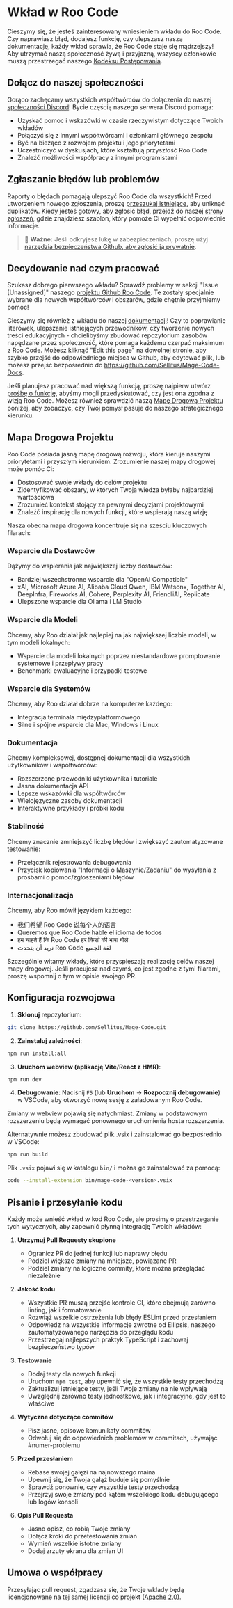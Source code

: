 # Wkład w Roo Code

Cieszymy się, że jesteś zainteresowany wniesieniem wkładu do Roo Code. Czy naprawiasz błąd, dodajesz funkcję, czy ulepszasz naszą dokumentację, każdy wkład sprawia, że Roo Code staje się mądrzejszy! Aby utrzymać naszą społeczność żywą i przyjazną, wszyscy członkowie muszą przestrzegać naszego [Kodeksu Postępowania](CODE_OF_CONDUCT.md).

## Dołącz do naszej społeczności

Gorąco zachęcamy wszystkich współtwórców do dołączenia do naszej [społeczności Discord](https://discord.gg/magecode)! Bycie częścią naszego serwera Discord pomaga:

- Uzyskać pomoc i wskazówki w czasie rzeczywistym dotyczące Twoich wkładów
- Połączyć się z innymi współtwórcami i członkami głównego zespołu
- Być na bieżąco z rozwojem projektu i jego priorytetami
- Uczestniczyć w dyskusjach, które kształtują przyszłość Roo Code
- Znaleźć możliwości współpracy z innymi programistami

## Zgłaszanie błędów lub problemów

Raporty o błędach pomagają ulepszyć Roo Code dla wszystkich! Przed utworzeniem nowego zgłoszenia, proszę [przeszukaj istniejące](https://github.com/Sellitus/Mage-Code/issues), aby uniknąć duplikatów. Kiedy jesteś gotowy, aby zgłosić błąd, przejdź do naszej [strony zgłoszeń](https://github.com/Sellitus/Mage-Code/issues/new/choose), gdzie znajdziesz szablon, który pomoże Ci wypełnić odpowiednie informacje.

<blockquote class='warning-note'>
     🔐 <b>Ważne:</b> Jeśli odkryjesz lukę w zabezpieczeniach, proszę użyj <a href="https://github.com/Sellitus/Mage-Code/security/advisories/new">narzędzia bezpieczeństwa Github, aby zgłosić ją prywatnie</a>.
</blockquote>

## Decydowanie nad czym pracować

Szukasz dobrego pierwszego wkładu? Sprawdź problemy w sekcji "Issue [Unassigned]" naszego [projektu Github Roo Code](https://github.com/orgs/Sellitus/projects/1). Te zostały specjalnie wybrane dla nowych współtwórców i obszarów, gdzie chętnie przyjmiemy pomoc!

Cieszymy się również z wkładu do naszej [dokumentacji](https://docs.magecode.com/)! Czy to poprawianie literówek, ulepszanie istniejących przewodników, czy tworzenie nowych treści edukacyjnych - chcielibyśmy zbudować repozytorium zasobów napędzane przez społeczność, które pomaga każdemu czerpać maksimum z Roo Code. Możesz kliknąć "Edit this page" na dowolnej stronie, aby szybko przejść do odpowiedniego miejsca w Github, aby edytować plik, lub możesz przejść bezpośrednio do https://github.com/Sellitus/Mage-Code-Docs.

Jeśli planujesz pracować nad większą funkcją, proszę najpierw utwórz [prośbę o funkcję](https://github.com/Sellitus/Mage-Code/discussions/categories/feature-requests?discussions_q=is%3Aopen+category%3A%22Feature+Requests%22+sort%3Atop), abyśmy mogli przedyskutować, czy jest ona zgodna z wizją Roo Code. Możesz również sprawdzić naszą [Mapę Drogową Projektu](#mapa-drogowa-projektu) poniżej, aby zobaczyć, czy Twój pomysł pasuje do naszego strategicznego kierunku.

## Mapa Drogowa Projektu

Roo Code posiada jasną mapę drogową rozwoju, która kieruje naszymi priorytetami i przyszłym kierunkiem. Zrozumienie naszej mapy drogowej może pomóc Ci:

- Dostosować swoje wkłady do celów projektu
- Zidentyfikować obszary, w których Twoja wiedza byłaby najbardziej wartościowa
- Zrozumieć kontekst stojący za pewnymi decyzjami projektowymi
- Znaleźć inspirację dla nowych funkcji, które wspierają naszą wizję

Nasza obecna mapa drogowa koncentruje się na sześciu kluczowych filarach:

### Wsparcie dla Dostawców

Dążymy do wspierania jak największej liczby dostawców:

- Bardziej wszechstronne wsparcie dla "OpenAI Compatible"
- xAI, Microsoft Azure AI, Alibaba Cloud Qwen, IBM Watsonx, Together AI, DeepInfra, Fireworks AI, Cohere, Perplexity AI, FriendliAI, Replicate
- Ulepszone wsparcie dla Ollama i LM Studio

### Wsparcie dla Modeli

Chcemy, aby Roo działał jak najlepiej na jak największej liczbie modeli, w tym modeli lokalnych:

- Wsparcie dla modeli lokalnych poprzez niestandardowe promptowanie systemowe i przepływy pracy
- Benchmarki ewaluacyjne i przypadki testowe

### Wsparcie dla Systemów

Chcemy, aby Roo działał dobrze na komputerze każdego:

- Integracja terminala międzyplatformowego
- Silne i spójne wsparcie dla Mac, Windows i Linux

### Dokumentacja

Chcemy kompleksowej, dostępnej dokumentacji dla wszystkich użytkowników i współtwórców:

- Rozszerzone przewodniki użytkownika i tutoriale
- Jasna dokumentacja API
- Lepsze wskazówki dla współtwórców
- Wielojęzyczne zasoby dokumentacji
- Interaktywne przykłady i próbki kodu

### Stabilność

Chcemy znacznie zmniejszyć liczbę błędów i zwiększyć zautomatyzowane testowanie:

- Przełącznik rejestrowania debugowania
- Przycisk kopiowania "Informacji o Maszynie/Zadaniu" do wysyłania z prośbami o pomoc/zgłoszeniami błędów

### Internacjonalizacja

Chcemy, aby Roo mówił językiem każdego:

- 我们希望 Roo Code 说每个人的语言
- Queremos que Roo Code hable el idioma de todos
- हम चाहते हैं कि Roo Code हर किसी की भाषा बोले
- نريد أن يتحدث Roo Code لغة الجميع

Szczególnie witamy wkłady, które przyspieszają realizację celów naszej mapy drogowej. Jeśli pracujesz nad czymś, co jest zgodne z tymi filarami, proszę wspomnij o tym w opisie swojego PR.

## Konfiguracja rozwojowa

1. **Sklonuj** repozytorium:

```sh
git clone https://github.com/Sellitus/Mage-Code.git
```

2. **Zainstaluj zależności**:

```sh
npm run install:all
```

3. **Uruchom webview (aplikację Vite/React z HMR)**:

```sh
npm run dev
```

4. **Debugowanie**:
   Naciśnij `F5` (lub **Uruchom** → **Rozpocznij debugowanie**) w VSCode, aby otworzyć nową sesję z załadowanym Roo Code.

Zmiany w webview pojawią się natychmiast. Zmiany w podstawowym rozszerzeniu będą wymagać ponownego uruchomienia hosta rozszerzenia.

Alternatywnie możesz zbudować plik .vsix i zainstalować go bezpośrednio w VSCode:

```sh
npm run build
```

Plik `.vsix` pojawi się w katalogu `bin/` i można go zainstalować za pomocą:

```sh
code --install-extension bin/mage-code-<version>.vsix
```

## Pisanie i przesyłanie kodu

Każdy może wnieść wkład w kod Roo Code, ale prosimy o przestrzeganie tych wytycznych, aby zapewnić płynną integrację Twoich wkładów:

1. **Utrzymuj Pull Requesty skupione**

    - Ogranicz PR do jednej funkcji lub naprawy błędu
    - Podziel większe zmiany na mniejsze, powiązane PR
    - Podziel zmiany na logiczne commity, które można przeglądać niezależnie

2. **Jakość kodu**

    - Wszystkie PR muszą przejść kontrole CI, które obejmują zarówno linting, jak i formatowanie
    - Rozwiąż wszelkie ostrzeżenia lub błędy ESLint przed przesłaniem
    - Odpowiedz na wszystkie informacje zwrotne od Ellipsis, naszego zautomatyzowanego narzędzia do przeglądu kodu
    - Przestrzegaj najlepszych praktyk TypeScript i zachowaj bezpieczeństwo typów

3. **Testowanie**

    - Dodaj testy dla nowych funkcji
    - Uruchom `npm test`, aby upewnić się, że wszystkie testy przechodzą
    - Zaktualizuj istniejące testy, jeśli Twoje zmiany na nie wpływają
    - Uwzględnij zarówno testy jednostkowe, jak i integracyjne, gdy jest to właściwe

4. **Wytyczne dotyczące commitów**

    - Pisz jasne, opisowe komunikaty commitów
    - Odwołuj się do odpowiednich problemów w commitach, używając #numer-problemu

5. **Przed przesłaniem**

    - Rebase swojej gałęzi na najnowszego maina
    - Upewnij się, że Twoja gałąź buduje się pomyślnie
    - Sprawdź ponownie, czy wszystkie testy przechodzą
    - Przejrzyj swoje zmiany pod kątem wszelkiego kodu debugującego lub logów konsoli

6. **Opis Pull Requesta**
    - Jasno opisz, co robią Twoje zmiany
    - Dołącz kroki do przetestowania zmian
    - Wymień wszelkie istotne zmiany
    - Dodaj zrzuty ekranu dla zmian UI

## Umowa o współpracy

Przesyłając pull request, zgadzasz się, że Twoje wkłady będą licencjonowane na tej samej licencji co projekt ([Apache 2.0](../LICENSE)).

